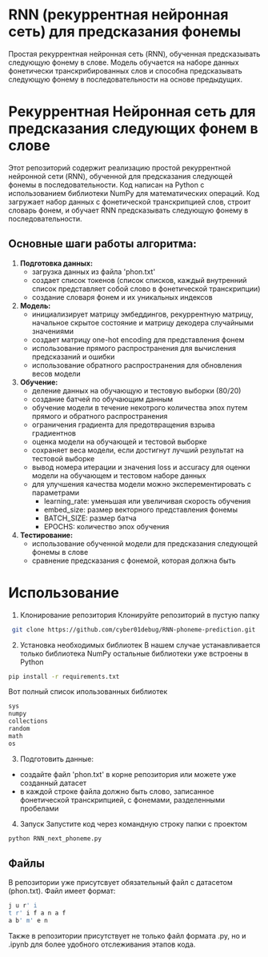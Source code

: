 # RNN (рекуррентная нейронная сеть) для предсказания фонемы
Простая рекуррентная нейронная сеть (RNN), обученная предсказывать следующую фонему в слове. Модель обучается на наборе данных фонетически транскрибированных слов и способна предсказывать следующую фонему в последовательности на основе предыдущих.
# Рекуррентная Нейронная сеть для предсказания следующих фонем в слове
Этот репозиторий содержит реализацию простой рекуррентной нейронной сети (RNN), обученной для предсказания следующей фонемы в последовательности. Код написан на Python с использованием библиотеки NumPy для математических операций.
Код загружает набор данных с фонетической транскрипцией слов, строит словарь фонем, и обучает RNN предсказывать следующую фонему в последовательности.

## Основные шаги работы алгоритма:
1.  **Подготовка данных:**
    - загрузка данных из файла 'phon.txt'
    - создает список токенов (список списков, каждый внутренний список представляет собой слово в фонетической транскрипции)
    - создание словаря фонем и их уникальных индексов
2.  **Модель:**
    - инициализирует матрицу эмбеддингов, рекуррентную матрицу, начальное скрытое состояние и матрицу декодера случайными значениями
    - создает матрицу one-hot encoding для представления фонем
    - использование прямого распространения для вычисления предсказаний и ошибки
    - использование обратного распространения для обновления весов модели
3.  **Обучение:**
    - деление данных на обучающую и тестовую выборки (80/20)
    - создание батчей по обучающим данным
    - обучение модели в течение некотрого количества эпох путем прямого и обратного распространения
    - ограничения градиента для предотвращения взрыва градиентнов
    - оценка модели на обучающей и тестовой выборке
    - сохраняет веса модели, если достигнут лучший результат на тестовой выборке
    - вывод номера итерации и значения loss и accuracy для оценки модели на обучающем и тестовом наборе данных
    - для улучшения качества модели можно эксперементировать с параметрами
        - learning_rate: уменьшая или увеличивая скорость обучения
        - embed_size: размер векторного представления фонемы
        - BATCH_SIZE: размер батча
        - EPOCHS: количество эпох обучения
5.  **Тестирование:**
    - использование обученной модели для предсказания следующей фонемы в слове
    - сравнение предсказания с фонемой, которая должна быть

# Использование 
1. Клонирование репозитория
Клонируйте репозиторий в пустую папку
```bash 
 git clone https://github.com/cyber01debug/RNN-phoneme-prediction.git
```
2. Установка необходимых библиотек
В нашем случае устанавливается только библиотека NumPy остальные библиотеки уже встроены в Python
```bash
pip install -r requirements.txt
```
Вот полный список ипользованных библиотек
```bash
sys
numpy
collections
random
math
os
```
3. Подготовить данные:
  - cоздайте файл 'phon.txt' в корне репозитория или можете уже созданный датасет
  - в каждой строке файла должно быть слово, записанное фонетической транскрипцией, с фонемами, разделенными пробелами
4. Запуск
Запустите код через командную строку папки с проектом
```bash
python RNN_next_phoneme.py
```
## Файлы 
В репозитории уже присутсвует обязательный файл с датасетом (phon.txt). Файл имеет формат:
```bash
j u r' i
t r' i f a n a f
a b' m' e n
```
Также в репозитории присутствует не только файл формата .py, но и .ipynb для более удобного отслеживания этапов кода.


